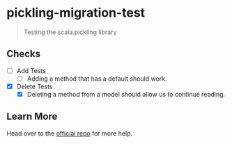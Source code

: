 # pickling-migration-test

> Testing the scala.pickling library

## Checks

- [ ] Add Tests
  - [ ] Adding a method that has a default should work.
- [x] Delete Tests
  - [x] Deleting a method from a model should allow us to continue reading.

## Learn More

Head over to the [official repo](https://github.com/scala/pickling) for more help.
